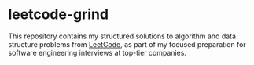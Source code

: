 # leetcode-grind
This repository contains my structured solutions to algorithm and data structure problems from [LeetCode](https://leetcode.com/u/arianhasan), as part of my focused preparation for software engineering interviews at top-tier companies.
